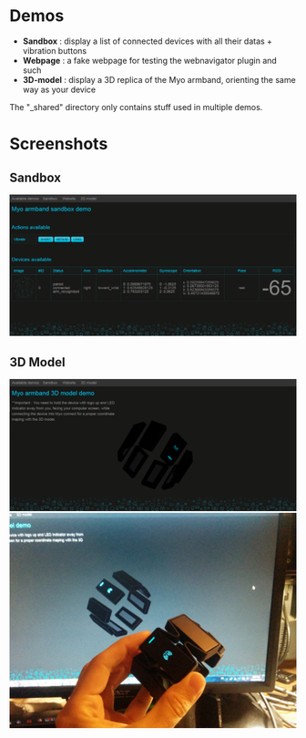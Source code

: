 
Demos
======
- **Sandbox** : display a list of connected devices with all their datas + vibration buttons
- **Webpage** : a fake webpage for testing the webnavigator plugin and such
- **3D-model** : display a 3D replica of the Myo armband, orienting the same way as your device

The "_shared" directory only contains stuff used in multiple demos.


Screenshots
======

Sandbox
-----
<img src="https://raw.githubusercontent.com/wmcmurray/myo-js/master/screenshots/sandbox-demo.png" alt="">

3D Model
-----
<img src="https://raw.githubusercontent.com/wmcmurray/myo-js/master/screenshots/3d-model-demo.png" alt="">
<img src="https://raw.githubusercontent.com/wmcmurray/myo-js/master/screenshots/3d-model-demo-picture.jpg" alt="">
